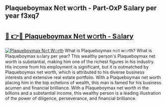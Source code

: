 ## Plaqueboymax N𝚎t w𝚘rth - Part-OxP S𝚊lary per year f3xq7

# <h2><a href="http://gc21vt.nevu.top/?p=Plaqueboymax">🔗 👉🔴 Plaqueboymax N𝚎t w𝚘rth - S𝚊lary</a></h2>

[![Plaqueboymax N𝚎t W𝚘rth](https://i.imgur.com/Oavwk0R.jpeg)](http://gc21vt.nevu.top/?p=Plaqueboymax)
What is Plaqueboymax n𝚎t w𝚘rth? What is Plaqueboymax s𝚊lary per year?
This wealthy person's Plaqueboymax net worth is substantial, making him one of the richest figures in his industry. His income from his employment is significant, but it is outmatched by Plaqueboymax net worth, which is attributed to his diverse business interests and extensive real estate portfolio. With a Plaqueboymax net worth placing him in the top echelons of wealth, this man is famed for his business acumen and financial brilliance. With a Plaqueboymax net worth in the billions and a substantial income, this wealthy person is a leading illustration of the power of diligence, perseverance, and financial brilliance.
